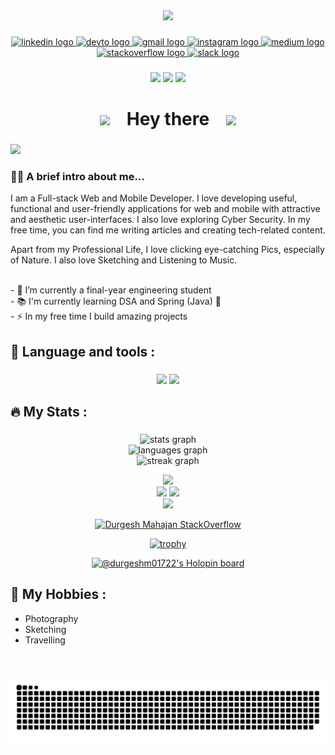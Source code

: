 <div align="center">
  <img height="150" src="https://camo.githubusercontent.com/62da68eb62b1e5f175f7d1f0191dd89a653d7908feb22d37d4a0ab07365d6791/68747470733a2f2f6d656469612e67697068792e636f6d2f6d656469612f4d3967624264396e6244724f5475314d71782f67697068792e676966"  />
</div>

###

<div align="center">
  <a href="https://www.linkedin.com/in/durgesh-mahajan-99bab0212" target="_blank">
    <img src="https://img.shields.io/static/v1?message=LinkedIn&logo=linkedin&label=&color=0077B5&logoColor=white&labelColor=&style=for-the-badge" height="25" alt="linkedin logo"  />
  </a>
  <a href="https://dev.to/durgeshm01722" target="_blank">
    <img src="https://img.shields.io/static/v1?message=dev.to&logo=dev.to&label=&color=0A0A0A&logoColor=white&labelColor=&style=for-the-badge" height="25" alt="devto logo"  />
  </a>
  <a href="mailto:durgeshmahajan1722@gmail.com" target="_blank">
    <img src="https://img.shields.io/static/v1?message=Gmail&logo=gmail&label=durgeshmahajan1722@gmail.com&color=D14836&logoColor=white&labelColor=&style=for-the-badge" height="25" alt="gmail logo"  />
  </a>
  <a href="https://www.instagram.com/durgeshm01722" target="_blank">
    <img src="https://img.shields.io/static/v1?message=Instagram&logo=instagram&label=&color=E4405F&logoColor=white&labelColor=&style=for-the-badge" height="25" alt="instagram logo"  />
  </a>
  <a href="https://medium.com/@durgeshmahajan1722" target="_blank">
    <img src="https://img.shields.io/static/v1?message=Medium&logo=medium&label=&color=12100E&logoColor=white&labelColor=&style=for-the-badge" height="25" alt="medium logo"  />
  </a> </br>
  <a href="https://stackoverflow.com/users/16060342/durgesh-mahajan" target="_blank">
    <img src="https://img.shields.io/static/v1?message=Stackoverflow&logo=stackoverflow&label=&color=FE7A16&logoColor=white&labelColor=&style=for-the-badge" height="25" alt="stackoverflow logo"  />
  </a>
  <a href="https://slack-xy57644.slack.com/team/U04TJB3N9H8" target="_blank">
    <img src="https://img.shields.io/static/v1?message=Slack&logo=slack&label=&color=4A154B&logoColor=white&labelColor=&style=for-the-badge" height="25" alt="slack logo"  />
  </a>
</div>

###

<div align="center">
  <img src="https://custom-icon-badges.herokuapp.com/github/followers/durgeshm01722?logo=github&style=social">
  <img src="https://custom-icon-badges.herokuapp.com/github/stars/durgeshm01722?logo=star&style=social&logoColor=black">
  <img src="https://komarev.com/ghpvc/?username=durgeshm01722">
</div>

###
 
<div align="center">

# <img src="https://user-images.githubusercontent.com/74038190/213844263-a8897a51-32f4-4b3b-b5c2-e1528b89f6f3.png" width=50 style="margin-right: 20px"/> Hey there <img src="https://user-images.githubusercontent.com/74038190/213844263-a8897a51-32f4-4b3b-b5c2-e1528b89f6f3.png" width=50 style="margin-left: 20px"/>
</div>

###
<img src="https://raw.githubusercontent.com/MartinHeinz/MartinHeinz/master/wave.gif" height="30px">

### 👩‍💻 A brief intro about me...

I am a Full-stack Web and Mobile Developer. I love developing useful, functional and user-friendly applications for web and mobile with attractive and aesthetic user-interfaces. I also love exploring Cyber Security. In my free time, you can find me writing articles and creating tech-related content.

Apart from my Professional Life, I love clicking eye-catching Pics, especially of Nature. I also love Sketching and Listening to Music.
<br>

<br>- 🔭 I’m currently a final-year engineering student <br>- 📚 I'm currently learning DSA and Spring (Java) 🍃<br>- ⚡ In my free time I build amazing projects</p>

###

## 🔧 Language and tools :

###
<p align="center">
  <img src="https://skillicons.dev/icons?i=html,css,js,py,qt,cpp,mysql,git,figma,react,mui,androidstudio,firebase,nodejs" />
  <img src="https://skillicons.dev/icons?i=express,mongo,postgresql,tailwind,next,aws,docker,jenkins,linux,postman,flask,spring,vercel" />
</p>

###

## 🔥   My Stats :

###

<div align="center">
  <img src="https://github-readme-stats.vercel.app/api?username=durgeshm01722&hide_title=false&hide_rank=false&show_icons=true&include_all_commits=true&count_private=true&disable_animations=false&theme=tokyonight&locale=en&hide_border=true&order=1" height="200" alt="stats graph"  /> <br/>
  <img src="https://github-readme-stats.vercel.app/api/top-langs?username=durgeshm01722&locale=en&hide_title=false&layout=compact&card_width=320&langs_count=5&theme=tokyonight&hide_border=true&order=2" height="150" alt="languages graph"  /> <br/>
  <img src="https://streak-stats.demolab.com?user=durgeshm01722&locale=en&mode=daily&theme=tokyonight&hide_border=true&border_radius=5&order=3" height="220" alt="streak graph"  /> <br/>

  <img src="https://github-profile-summary-cards.vercel.app/api/cards/profile-details?username=durgeshm01722&theme=tokyonight"> </br>
  <img src="https://github-profile-summary-cards.vercel.app/api/cards/repos-per-language?username=durgeshm01722&theme=tokyonight">
  <img src="https://github-profile-summary-cards.vercel.app/api/cards/most-commit-language?username=durgeshm01722&theme=tokyonight"> </br>
  <img src="https://github-profile-summary-cards.vercel.app/api/cards/productive-time?username=durgeshm01722&theme=tokyonight&utcOffset=8"> </br>

  [![Durgesh Mahajan StackOverflow](https://github-readme-stackoverflow.vercel.app/?userID=16060342&layout=compact&theme=dark)](https://stackoverflow.com/users/16060342/durgesh-mahajan)

  [![trophy](https://github-profile-trophy.vercel.app/?username=durgeshm01722&theme=tokyonight&no-frame=true&column=7)](https://github.com/ryo-ma/github-profile-trophy)

  [![@durgeshm01722's Holopin board](https://holopin.me/durgeshm01722)](https://holopin.io/@durgeshm01722)

</div>

## 👑 My Hobbies :
* Photography
* Sketching
* Travelling
<br>
  
###

<img src="https://raw.githubusercontent.com/durgeshm01722/durgeshm01722/output/snake.svg" alt="Snake animation" />

###
